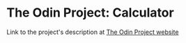 # The Odin Project: Calculator

Link to the project's description at [The Odin Project website](https://www.theodinproject.com/lessons/foundations-calculator)

